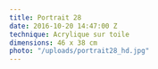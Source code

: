 ```yaml
---
title: Portrait 28
date: 2016-10-20 14:47:00 Z
technique: Acrylique sur toile
dimensions: 46 x 38 cm
photo: "/uploads/portrait28_hd.jpg"
---
```


